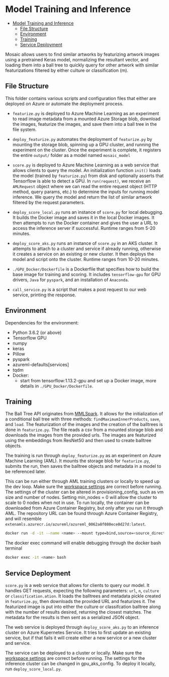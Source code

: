 # Model Training and Inference

- [Model Training and Inference](#model-training-and-inference)
  - [File Structure](#file-structure)
  - [Environment](#environment)
  - [Training](#training)
  - [Service Deployment](#service-deployment)

Mosaic allows users to find similar artworks by featurizing artwork images using a pretrained Keras model, normalizing the resultant vector, and loading them into a ball tree to quickly query for other artwork with similar featurizations filtered by either culture or classification (m).

## File Structure

This folder contains various scripts and configuration files that either are deployed on Azure or automate the deployment process.

- `featurize.py` is deployed to Azure Machine Learning as an experiment to read image metadata from a mounted Azure Storage blob, download the images, featurize the images, and save them into a ball tree in the file system.

- `deploy_featurize.py` automates the deployment of `featurize.py` by mounting the storage blob, spinning up a GPU cluster, and running the experiment on the cluster. Once the experiment is complete, it registers the entire `output/` folder as a model named `mosaic_model`

- `score.py` is deployed to Azure Machine Learning as a web service that allows clients to query the model. An initialization function `init()` loads the model (trained by `featurize.py`) from disk and optionally asserts that Tensorflow is able to detect a GPU. In `run(request)`, we receive an `AMLRequest` object where we can read the entire request object (HTTP method, query params, etc.) to determine the inputs for running model inference. We query the model and return the list of similar artwork filtered by the request parameters.

- `deploy_score_local.py` runs an instance of `score.py` for local debugging. It builds the Docker image and saves it in the local Docker images. It then attempts to run the Docker container and gives the user a URL to access the inference server if successful. Runtime ranges from 5-20 minutes.

- `deploy_score_aks.py` runs an instance of `score.py` in an AKS cluster. It attempts to attach to a cluster and service if already running, otherwise it creates a service on an existing or new cluster. It then deploys the model and script onto the cluster. Runtime ranges from 10-20 minutes.

- `./GPU_Docker/Dockerfile` is a Dockerfile that specifies how to build the base image for training and scoring. It includes `tensorflow-gpu` for GPU drivers, `Java` for `pyspark`, and an installation of `Anaconda`. 
  <!---All references to `typingkoala/art-repository:latest` are the --->

- `call_service.py` is a script that makes a post request to our web service, printing the response.

## Environment

Dependencies for the environment:

- Python 3.6.2 (or above)
- Tensorflow GPU
- numpy
- keras
- Pillow
- pyspark
- azureml-defaults[services]
- tqdm
- Docker:
  - start from tensorflow:1.13.2-gpu and set up a Docker image, more details in `./GPU_Docker/Dockerfile`.


## Training

The Ball Tree API originates from [MMLSpark](https://github.com/Azure/mmlspark). It allows for the initialization of a conditional ball tree with three methods: `findMaximumInnerProducts`, `save`, and `load`.
The featurization of the images and the creation of the balltrees is done in `featurize.py`. The file reads a csv from a mounted storage blob and downloads the images from the provided urls. The images are featurized using the embeddings from ResNet50 and then used to create balltree objects.

The training is run through `deploy_featurize.py` as an experiment on Azure Machine Learning (AML). It mounts the storage blob for `featurize.py`, submits the run, then saves the balltree objects and metadata in a model to be referenced later.

This can be run either through AML training clusters or locally to speed up the dev loop. Make sure the [workspace settings](https://docs.microsoft.com/en-us/python/api/azureml-core/azureml.core.workspace.workspace?view=azure-ml-py) are correct before running. The settings of the cluster can be altered in provisioning_config, such as vm size and number of nodes. Setting min_nodes = 0 will allow the cluster to scale to 0 nodes when not in use. To run locally, the container can be downloaded from Azure Container Registry, but only after you run it through AML. The repository URL can be found through Azure Container Registry, and will resemble `extenamls.azurecr.io/azureml/azureml_0062a8f080ece0d27d:latest`.

```bash
docker run -d -it --name <name> --mount type=bind,source=<source_directory>,target=/app <repository_url>
```

The docker exec command will enable debugging through the docker bash terminal

```bash
docker exec -it <name> bash
```

## Service Deployment

`score.py` is a web service that allows for clients to query our model. It handles GET requests, expecting the following parameters: `url`, `n`, `culture` or `classification.ation`. It loads the balltrees and metadata pickle created in `featurize.py`, then downloads the provided URL and featurizes it. The featurized image is put into either the culture or classifcation balltree along with the number of results desired, returning the closest matches. The metadata for the results is then sent as a serialized JSON object.

The web service is deployed through `deploy_score_aks.py` to an inference cluster on Azure Kupernetes Service. It tries to first update an existing service, but if that fails it will create either a new service or a new cluster and service.

The service can be deployed to a cluster or locally. Make sure the [workspace settings](https://docs.microsoft.com/en-us/python/api/azureml-core/azureml.core.workspace.workspace?view=azure-ml-py) are correct before running. The settings for the inference cluster can be changed in gpu_aks_config. To deploy it locally, run `deploy_score_local.py`.
